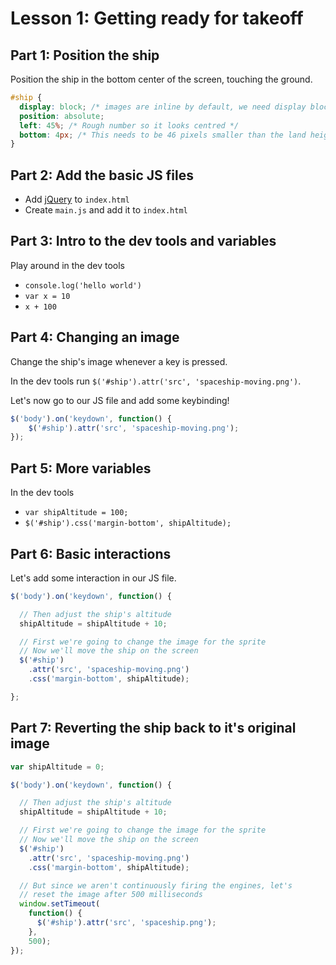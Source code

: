 # Lesson 1: Getting ready for takeoff

## Part 1: Position the ship

Position the ship in the bottom center of the screen, touching the ground.

```css
#ship {
  display: block; /* images are inline by default, we need display block to use position absolute */
  position: absolute;
  left: 45%; /* Rough number so it looks centred */
  bottom: 4px; /* This needs to be 46 pixels smaller than the land height, due to image whitespace */
}
```


## Part 2: Add the basic JS files

- Add [jQuery](https://developers.google.com/speed/libraries/devguide#jquery) to `index.html`
- Create `main.js` and add it to `index.html`


## Part 3: Intro to the dev tools and variables

Play around in the dev tools
- `console.log('hello world')`
- `var x = 10`
- `x + 100`


## Part 4: Changing an image

Change the ship's image whenever a key is pressed.

In the dev tools run `$('#ship').attr('src', 'spaceship-moving.png')`.

Let's now go to our JS file and add some keybinding!

```js
$('body').on('keydown', function() {
    $('#ship').attr('src', 'spaceship-moving.png');
});
```


## Part 5: More variables

In the dev tools 
- `var shipAltitude = 100;`
- `$('#ship').css('margin-bottom', shipAltitude);`


## Part 6: Basic interactions

Let's add some interaction in our JS file.

```js
$('body').on('keydown', function() {

  // Then adjust the ship's altitude
  shipAltitude = shipAltitude + 10;

  // First we're going to change the image for the sprite
  // Now we'll move the ship on the screen
  $('#ship')
    .attr('src', 'spaceship-moving.png')
    .css('margin-bottom', shipAltitude);

};
```

## Part 7: Reverting the ship back to it's original image

```js
var shipAltitude = 0;

$('body').on('keydown', function() {

  // Then adjust the ship's altitude
  shipAltitude = shipAltitude + 10;

  // First we're going to change the image for the sprite
  // Now we'll move the ship on the screen
  $('#ship')
    .attr('src', 'spaceship-moving.png')
    .css('margin-bottom', shipAltitude);

  // But since we aren't continuously firing the engines, let's
  // reset the image after 500 milliseconds
  window.setTimeout(
    function() {
      $('#ship').attr('src', 'spaceship.png');
    }, 
    500);
});
```
